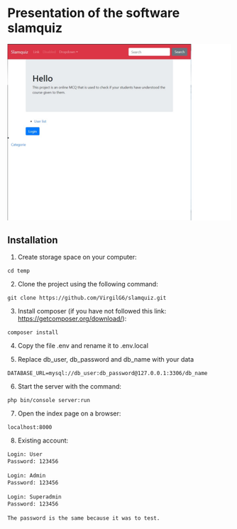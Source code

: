 # Presentation of the software slamquiz
![alt text](https://github.com/VirgilG6/slamquiz/blob/develop/assets/screenshot_home.jpg)

## Installation
1. Create storage space on your computer:
```
cd temp
```

2. Clone the project using the following command:
```
git clone https://github.com/VirgilG6/slamquiz.git
```

3. Install composer (if you have not followed this link: https://getcomposer.org/download/): 
```
composer install
```

4. Copy the file .env and rename it to .env.local

5. Replace db_user, db_password and db_name with your data
```
DATABASE_URL=mysql://db_user:db_password@127.0.0.1:3306/db_name
```

6. Start the server with the command:
```
php bin/console server:run
```

7. Open the index page on a browser:
```
localhost:8000
```

8. Existing account:
```
Login: User
Password: 123456

Login: Admin
Password: 123456

Login: Superadmin
Password: 123456

The password is the same because it was to test.
```
